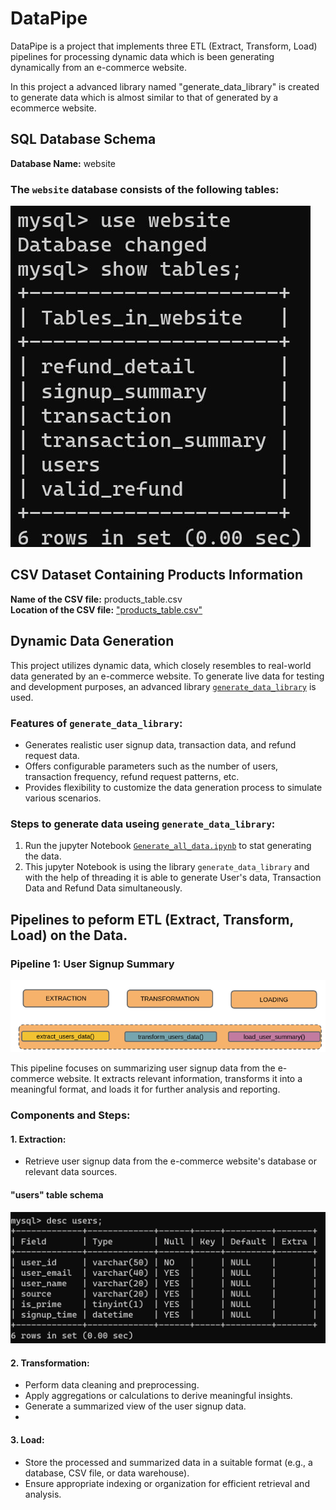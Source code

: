 # DataPipe

DataPipe is a project that implements three ETL (Extract, Transform, Load) pipelines for processing dynamic data which is been generating dynamically from an e-commerce website.

In this project a advanced library named "generate_data_library" is created to generate data which is almost similar to that of generated by a ecommerce website.

## SQL Database Schema
**Database Name:** website

### The `website` database consists of the following tables:
![website_database](images/all_tables.jpg)

## CSV Dataset Containing Products Information
**Name of the CSV file:** products_table.csv <br />
**Location of the CSV file:** ["products_table.csv"](dataset/product_table.csv)

## Dynamic Data Generation

This project utilizes dynamic data, which closely resembles to real-world data generated by an e-commerce website. To generate live data for testing and development purposes, an advanced library [`generate_data_library`](generate_data_library) is used.

### Features of `generate_data_library`:
- Generates realistic user signup data, transaction data, and refund request data.
- Offers configurable parameters such as the number of users, transaction frequency, refund request patterns, etc.
- Provides flexibility to customize the data generation process to simulate various scenarios.

### Steps to generate data useing `generate_data_library`:
1. Run the jupyter Notebook [`Generate_all_data.ipynb`](Generate_all_data.ipynb) to stat generating the data.
2. This jupyter Notebook is using the library `generate_data_library` and with the help of threading it is able to generate User's data, Transaction Data and Refund Data simultaneously.

## Pipelines to peform ETL (Extract, Transform, Load) on the Data.

### Pipeline 1: User Signup Summary
![Pipeline1](images/pipeline-1.png)

This pipeline focuses on summarizing user signup data from the e-commerce website. It extracts relevant information, transforms it into a meaningful format, and loads it for further analysis and reporting.

### Components and Steps:
#### 1. Extraction: 
   - Retrieve user signup data from the e-commerce website's database or relevant data sources.
   #### "users" table schema
   ![users_Table](images/users%20table.png)


#### 2. Transformation: 
   - Perform data cleaning and preprocessing.
   - Apply aggregations or calculations to derive meaningful insights.
   - Generate a summarized view of the user signup data.
   -

#### 3. Load: 
   - Store the processed and summarized data in a suitable format (e.g., a database, CSV file, or data warehouse).
   - Ensure appropriate indexing or organization for efficient retrieval and analysis.

